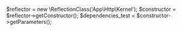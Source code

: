 


$reflector = new \ReflectionClass('App\Http\Kernel');
$constructor = $reflector->getConstructor();
$dependencies_test = $constructor->getParameters();


